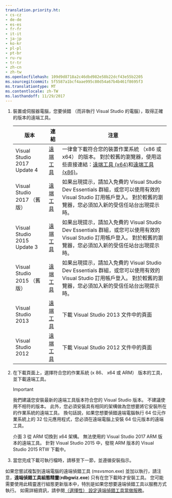 ```yaml
---
translation.priority.ht:
- cs-cz
- de-de
- es-es
- fr-fr
- it-it
- ja-jp
- ko-kr
- pl-pl
- pt-br
- ru-ru
- tr-tr
- zh-cn
- zh-tw
ms.openlocfilehash: 109d9d8718a2c46dbd982e58b22dcf43e55b2205
ms.sourcegitcommit: 5f5587a1bcf4aae995c80d54a67b4b461f8695f3
ms.translationtype: MT
ms.contentlocale: zh-TW
ms.lasthandoff: 11/29/2017
---
```

1.  裝置或伺服器電腦，您要偵錯 （而非執行 Visual Studio 的電腦），取得正確的版本的遠端工具。

    |版本|連結|注意|
    |-|-|-|
    |Visual Studio 2017 Update 4|[遠端工具](https://www.visualstudio.com/downloads/#remote-tools-for-visual-studio-2017)|一律會下載符合您的裝置作業系統 （x86 或 x64） 的版本。 對於較舊的瀏覽器，使用這些直接連結：[遠端工具 (x64)](https://go.microsoft.com/fwlink/?LinkId=746570&clcid=0x409)和[遠端工具 (x86)](https://go.microsoft.com/fwlink/?LinkId=746569&clcid=0x409)。|
    |Visual Studio 2017 （舊版）|[遠端工具](https://my.visualstudio.com/Downloads?q=remote%20tools%20visual%20studio%202017)|如果出現提示，請加入免費的 Visual Studio Dev Essentials 群組，或您可以使用有效的 Visual Studio 訂用帳戶登入。 對於較舊的瀏覽器，您必須加入新的受信任站台出現提示時。|
    |Visual Studio 2015 Update 3|[遠端工具](https://my.visualstudio.com/Downloads?q=remote%20tools%20visual%20studio%202015)|如果出現提示，請加入免費的 Visual Studio Dev Essentials 群組，或您可以使用有效的 Visual Studio 訂用帳戶登入。 對於較舊的瀏覽器，您必須加入新的受信任站台出現提示時。|
    |Visual Studio 2015 （舊版）|[遠端工具](https://my.visualstudio.com/Downloads?q=remote%20tools%20visual%20studio%202015)|如果出現提示，請加入免費的 Visual Studio Dev Essentials 群組，或您可以使用有效的 Visual Studio 訂用帳戶登入。 對於較舊的瀏覽器，您必須加入新的受信任站台出現提示時。|
    |Visual Studio 2013|[遠端工具](https://msdn.microsoft.com/library/bt727f1t(v=vs.120).aspx#BKMK_Installing_the_Remote_Tools)|下載 Visual Studio 2013 文件中的頁面|
    |Visual Studio 2012|[遠端工具](https://msdn.microsoft.com/library/bt727f1t(v=vs.110).aspx#BKMK_Installing_the_Remote_Tools)|下載 Visual Studio 2012 文件中的頁面|
  
2.  在下載頁面上，選擇符合您的作業系統 (x 86、 x64 或 ARM） 版本的工具，並下載遠端工具。
  
    > [!IMPORTANT]
    >  我們建議您安裝最新的遠端工具版本符合您的 Visual Studio 版本。 不建議使用不相符的版本。 此外，您必須安裝具有相同的架構做為您想要將它安裝所在的作業系統的遠端工具。 換句話說，如果您想要偵錯遠端電腦執行 64 位元作業系統上的 32 位元應用程式，您必須在遠端電腦上安裝 64 位元版本的遠端工具。 
    >   
    >  介面 3 從 ARM 切換到 x64 架構。 無法使用的 Visual Studio 2017 ARM 版本的遠端工具。 針對 Visual Studio 2015 中，發現 ARM 版本的 Visual Studio 2015 RTW 下載中。
  
3.  當您完成下載可執行檔時，請移至下一節，並遵循安裝指示。

如果您嘗試複製到遠端電腦的遠端偵錯工具 (msvsmon.exe) 並加以執行，請注意，**遠端偵錯工具組態精靈**(**rdbgwiz.exe**) 只有在您下載時才安裝工具。 您可能需要使用此精靈進行組態更新版本中，特別是如果您想要遠端偵錯工具以服務方式執行。 如需詳細資訊，請參閱[（選擇性） 設定遠端偵錯工具當做服務](../../debugger/remote-debugging.md#bkmk_configureService)。